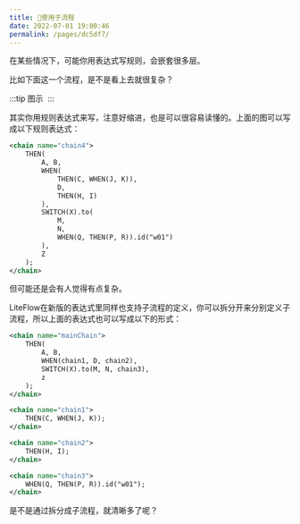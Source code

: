 ```yaml
---
title: 🍁使用子流程
date: 2022-07-01 19:00:46
permalink: /pages/dc5df7/
---
```


在某些情况下，可能你用表达式写规则，会嵌套很多层。

比如下面这一个流程，是不是看上去就很复杂？

:::tip 图示
<img :src="$withBase('/img/flow_example/e8.svg')" style="zoom: 80%" class="no-zoom">
:::

其实你用规则表达式来写，注意好缩进，也是可以很容易读懂的。上面的图可以写成以下规则表达式：

```xml
<chain name="chain4">
    THEN(
        A, B,
        WHEN(
            THEN(C, WHEN(J, K)),
            D,
            THEN(H, I)
        ),
        SWITCH(X).to(
            M,
            N,
            WHEN(Q, THEN(P, R)).id("w01")
        ),
        Z
    );
</chain>
```



但可能还是会有人觉得有点复杂。



LiteFlow在新版的表达式里同样也支持子流程的定义，你可以拆分开来分别定义子流程，所以上面的表达式也可以写成以下的形式：

```xml
<chain name="mainChain">
    THEN(
    	A, B,
    	WHEN(chain1, D, chain2),
    	SWITCH(X).to(M, N, chain3),
    	z
    );
</chain>

<chain name="chain1">
  	THEN(C, WHEN(J, K));
</chain>

<chain name="chain2">
  	THEN(H, I);
</chain>

<chain name="chain3">
  	WHEN(Q, THEN(P, R)).id("w01");
</chain>
```



是不是通过拆分成子流程，就清晰多了呢？